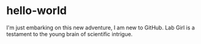 # hello-world

I'm just embarking on this new adventure, I am new to GitHub. Lab Girl is a testament to the young brain of scientific intrigue.
